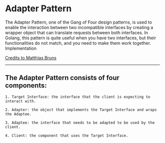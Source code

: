 # Adapter Pattern

The Adapter Pattern, one of the Gang of Four design patterns, is used to enable the interaction between two incompatible interfaces by creating a wrapper object that can translate requests between both interfaces. In Golang, this pattern is quite useful when you have two interfaces, but their functionalities do not match, and you need to make them work together.
Implementation

[Credits to Matthias Bruns](https://medium.com/@MTrax/golang-adapter-pattern-904598fe615d)

---

## The Adapter Pattern consists of four components:

    1. Target Interface: the interface that the client is expecting to interact with.
    
    2. Adapter: the object that implements the Target Interface and wraps the Adaptee.
    
    3. Adaptee: the interface that needs to be adapted to be used by the client.
    
    4. Client: the component that uses the Target Interface.

